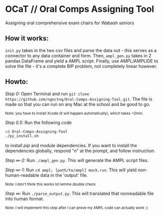 # OCaT // Oral Comps Assigning Tool
Assigning oral comprehensive exam chairs for Wabash seniors

## How it works:
`init.py` takes in the two csv files and parse the data out - this serves as a connector to any data container and form. Then, `ampl_gen.py` takes in 2 pandas DataFrame and yield a AMPL script. Finally, use AMPL/AMPLIDE to solve the file - it's a complete BIP problem, not completely linear however.

## Howto:
<i>Step 0:</i> Open Terminal and run `git clone https://github.com/ngoctnq/Oral-Comps-Assigning-Tool.git`. The file is made so that you can run on any Mac at the school and be good to go.

<sub>Note: you have to install Xcode (it will happen automatically), which takes ~2min.</sub>

<i>Step 0.5:</i> Run the following code

```bash
cd Oral-Comps-Assigning-Tool
./py_install.sh
```

to install <i>pip</i> and module dependencies. If you want to install the dependencies globally, respond "<i>n</i>" at the prompt, and follow instruction.

<i>Step ∞-2:</i> Run `./ampl_gen.py`. This will generate the AMPL script files.

<i>Step ∞-1:</i> Run `cd ampl; [path/to/ampl] mock.run`. This will yield non-human-readable data in the 'output' file.

<sup>Note: I don't think this works lol lemme double check</sup>

<i>Step ∞:</i> Run `./parse_output.py`. This will translated that nonreadable file into human format.

<sup>Note: I will implement this step after I can prove my AMPL code can actually work :(</sup>
